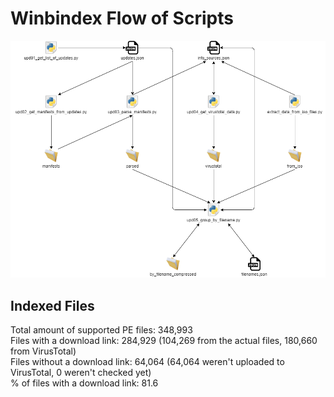 # Winbindex Flow of Scripts

![winbindex-scripts-flow.png](winbindex-scripts-flow.png)

## Indexed Files

<!--FileStats-->
Total amount of supported PE files: 348,993  
Files with a download link: 284,929 (104,269 from the actual files, 180,660 from VirusTotal)  
Files without a download link: 64,064 (64,064 weren't uploaded to VirusTotal, 0 weren't checked yet)  
% of files with a download link: 81.6  
<!--/FileStats-->
